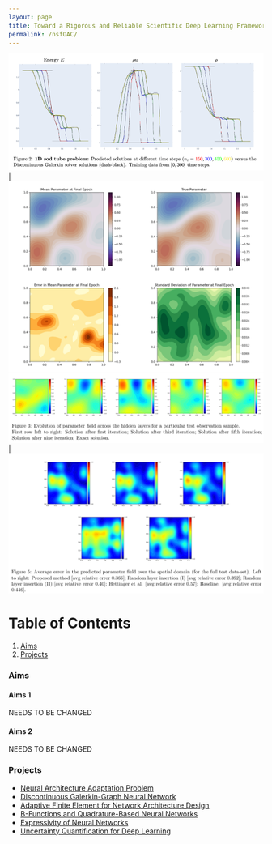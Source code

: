 ```yaml
---
layout: page
title: Toward a Rigorous and Reliable Scientific Deep Learning Framework for Forward, Inverse, and UQ Problems
permalink: /nsfOAC/
---
```


![](/assets/figures/y1/one.png)  |  ![](/assets/figures/rusty/poisson.png)
![](/assets/figures/krish/result_3.png) | ![](/assets/figures/Krish/result_5.png)


# Table of Contents
1. [Aims](/nsfOAC/#aims)
2. [Projects](/nsfOAC/#proj)


### Aims<a name="aims"></a>

#### Aims 1
NEEDS TO BE CHANGED

#### Aims 2
NEEDS TO BE CHANGED

### Projects<a name="proj"></a>
- [Neural Architecture Adaptation Problem](/nsfOAC/adaptation/)
- [Discontinuous Galerkin-Graph Neural Network](/nsfOAC/DGGNN/)
- [Adaptive Finite Element for Network Architecture Design](/nsfOAC/ANDeS/)
- [B-Functions and Quadrature-Based Neural Networks](/nsfOAC/Bspline/)
- [Expressivity of Neural Networks](/nsfOAC/express/)
- [Uncertainty Quantification for Deep Learning](/nsfOAC/UQ/)


<!-- ### Publications<a name="publications"></a>

[1] Aaron Myers, Alexandre H. Thiery, Kainan Wang, and Tan Bui-Thanh, [Sequential Ensemble Transform for Bayesian Inverse Problems](https://arxiv.org/pdf/1909.09591.pdf), Journal of Computational Physics, Volume 427, 15 February 2021, 110055.

[2] Aaron Myers, “Particle Methods for Bayesian Inverse Problems Governed by Partial Differential Equations”. PhD Thesis, The University of Texas at Austin, 2020. -->



<!--  ### Software<a name="software"></a> 

- [Deep Learning Enhanced Reduced Order Models](https://github.com/sheroze1123/BayesianInferenceDL)
- [UQ-VAE](https://github.com/phogroup/uq-vae)  -->
